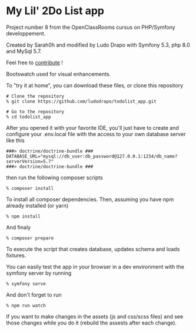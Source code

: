 
# My Lil' 2Do List app

Project number 8 from the OpenClassRooms cursus on PHP/Symfony developpement.

Created by Sarah0h and modified by Ludo Drapo with Symfony 5.3, php 8.0 and MySql 5.7.

Feel free to [contribute](CONTRIBUTING.md) !

Bootswatch used for visual enhancements.

To "try it at home", you can download these files, or clone this repository

```
# Clone the repository
% git clone https://github.com/ludodrapo/todolist_app.git

# Go to the repository
% cd todolist_app
```

After you opened it with your favorite IDE, you'll just have to create and configure your .env.local file with the access to your own database server like this
```
###> doctrine/doctrine-bundle ###
DATABASE_URL="mysql://db_user:db_password@127.0.0.1:1234/db_name?serverVersion=5.7"
###> doctrine/doctrine-bundle ###
```
then run the following composer scripts
```
% composer install
```
To install all composer dependencies.
Then, assuming you have npm already installed (or yarn)
```
% npm install
```
And finaly
```
% composer prepare
```
To execute the script that creates database, updates schema and loads fixtures.

You can easily test the app in your browser in a dev environment with the symfony server by running
```
% symfony serve
```
And don't forget to run
```
% npm run watch
```
If you want to make changes in the assets (js and css/scss files) and see those changes while you do it (rebuild the assests after each change).

